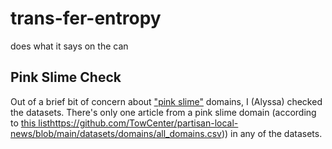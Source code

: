 # trans-fer-entropy
does what it says on the can

## Pink Slime Check
Out of a brief bit of concern about ["pink slime"](https://www.cjr.org/tow_center/pink-slime-network-gets-1-6m-election-boost-from-pacs-backed-by-oil-and-gas-shipping-magnates.php) domains, I (Alyssa) checked the datasets. There's only one article from a pink slime domain (according to [this list](https://github.com/TowCenter/partisan-local-news/blob/main/datasets/domains/all_domains.csv)https://github.com/TowCenter/partisan-local-news/blob/main/datasets/domains/all_domains.csv)) in any of the datasets.
